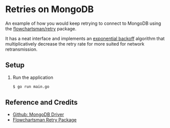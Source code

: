 # Retries on MongoDB

An example of how you would keep retrying to connect to MongoDB using the [flowchartsman/retry](https://github.com/flowchartsman/retry) package.

It has a neat interface and implements an [exponential backoff](https://en.wikipedia.org/wiki/Exponential_backoff) algorithm that multiplicatively decrease the retry rate for more suited for network retransmission.

## Setup

1. Run the application

   ```bash
   $ go run main.go
   ```

## Reference and Credits

* [Github: MongoDB Driver](https://github.com/mongodb/mongo-go-driver)
* [Flowchartsman Retry Package](https://github.com/flowchartsman/retry)
